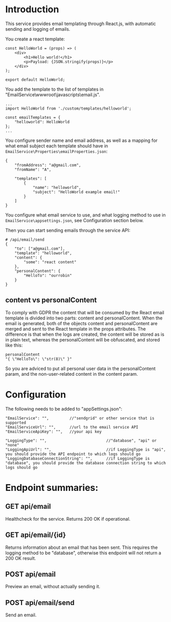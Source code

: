 # Introduction

This service provides email templating through React.js, with automatic sending and logging of emails.

You create a react template:

```
const HelloWorld = (props) => (
	<div>
		<h1>Hello world!</h1>
		<p>Payload: {JSON.stringify(props)}</p>
	</div>
);

export default HelloWorld;
```

You add the template to the list of templates in "EmailService\wwwroot\javascripts\email.js".

```
...
import HelloWorld from './custom/templates/helloworld';

const emailTemplates = {
	"helloworld": HelloWorld
};
...
```

You configure sender name and email address, as well as a mapping for what email subject each template should have in `EmailService\Properties\emailProperties.json`:

```
{	
	"fromAddress": "a@gmail.com",
	"fromName": "A",
	
	"templates": [
		{
			"name": "helloworld",
			"subject": "HelloWorld example email!"
		}
	]
}
```

You configure what email service to use, and what logging method to use in `EmailService\appsettings.json`, see Configuration section below.

Then you can start sending emails through the service API:

```
# /api/email/send
{
	"to": ["a@gmail.com"],
	"template": "helloworld",
	"content": {
		"some": "react content"
	},
	"personalContent": {
		"HelloTo": "ourrobin"
	}
}
```

## content vs personalContent

To comply with GDPR the content that will be consumed by the React email template is divided into two parts: content and personalContent. When the email is generated, both of the objects content and personalContent are merged and sent to the React template in the props attributes. The difference is that when the logs are created, the content will be stored as is in plain text, whereas the personalContent will be obfuscated, and stored like this:

```
personalContent
"{ \"HelloTo\": \"str(8)\" }"
```

So you are adviced to put all personal user data in the personalContent param, and the non-user-related content in the content param.


# Configuration

The following needs to be added to "appSettings.json":

```
"EmailService": "", 		//"sendgrid" or other service that is supported
"EmailServiceUrl": "",		//url to the email service API
"EmailServiceApiKey": "",	//your api key

"LoggingType": "",							//"database", "api" or "none"
"LoggingApiUrl": "",						//if LoggingType is "api", you should provide the API endpoint to which logs should go
"LoggingDatabaseConnectionString": "",		//if LoggingType is "database", you should provide the database connection string to which logs should go
```


# Endpoint summaries:

## GET api/email

Healthcheck for the service. Returns 200 OK if operational.

## GET api/email/{id}

Returns information about an email that has been sent.
This requires the logging method to be "database", otherwise this endpoint will not return a 200 OK result.

## POST api/email

Preview an email, without actually sending it.

## POST api/email/send

Send an email.